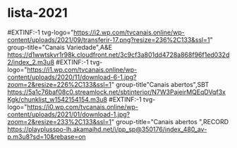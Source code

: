 # lista-2021

#EXTINF:-1 tvg-logo="https://i2.wp.com/tvcanais.online/wp-content/uploads/2021/09/transferir-17.png?resize=236%2C133&ssl=1" group-title="Canais Variedade",A&E
https://d1wwtskvr1r98k.cloudfront.net/3c9cf3a801dd4728a868f96f1ed032d2/index_2.m3u8
 #EXTINF:-1 tvg-logo="https://i1.wp.com/tvcanais.online/wp-content/uploads/2020/11/download-6-1.jpg?zoom=2&resize=226%2C133&ssl=1" group-title"Canais abertos",SBT
https://5a1c76baf08c0.streamlock.net/sbtinterior/N7W3PajeirMQEqDVqf3xKgk/chunklist_w1542154154.m3u8
 #EXTINF:-1 tvg-logo="https://i0.wp.com/tvcanais.online/wp-content/uploads/2021/01/download-1.jpg?zoom=2&resize=233%2C133&ssl=1" group-title="Canais abertos ",RECORD
https://playplusspo-lh.akamaihd.net/i/pp_sp@350176/index_480_av-p.m3u8?sd=10&rebase=on
